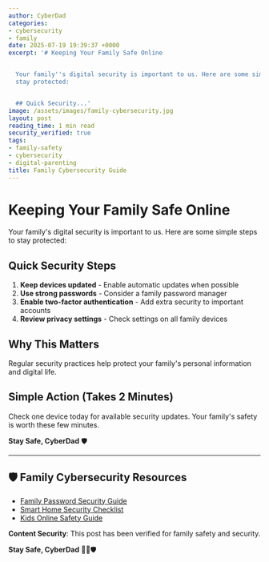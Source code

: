 ```yaml
---
author: CyberDad
categories:
- cybersecurity
- family
date: 2025-07-19 19:39:37 +0000
excerpt: '# Keeping Your Family Safe Online


  Your family''s digital security is important to us. Here are some simple steps to
  stay protected:


  ## Quick Security...'
image: /assets/images/family-cybersecurity.jpg
layout: post
reading_time: 1 min read
security_verified: true
tags:
- family-safety
- cybersecurity
- digital-parenting
title: Family Cybersecurity Guide
---
```


# Keeping Your Family Safe Online

Your family's digital security is important to us. Here are some simple steps to stay protected:

## Quick Security Steps
1. **Keep devices updated** - Enable automatic updates when possible
2. **Use strong passwords** - Consider a family password manager
3. **Enable two-factor authentication** - Add extra security to important accounts
4. **Review privacy settings** - Check settings on all family devices

## Why This Matters
Regular security practices help protect your family's personal information and digital life.

## Simple Action (Takes 2 Minutes)
Check one device today for available security updates. Your family's safety is worth these few minutes.

**Stay Safe, CyberDad** 🛡️


---

## 🛡️ Family Cybersecurity Resources

- [Family Password Security Guide](/family-password-guide)
- [Smart Home Security Checklist](/smart-home-security)
- [Kids Online Safety Guide](/kids-online-safety)

**Content Security**: This post has been verified for family safety and security.

**Stay Safe, CyberDad** 👨‍💻🛡️
